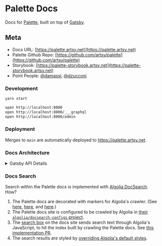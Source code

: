 # Palette Docs

Docs for [Palette](https://github.com/artsy/palette), built on top of [Gatsby](https://www.gatsbyjs.org/).

## Meta

- Docs URL: [https://palette.artsy.net](https://palette.artsy.net)
- Palette Github Repo: [https://github.com/artsy/palette](https://github.com/artsy/palette)
- Storybook: [https://palette-storybook.artsy.net](https://palette-storybook.artsy.net)
- Point People: [@damassi](https://github.com/damassi), [@dzucconi](https://github.com/dzucconi)

### Development

```sh
yarn start

open http://localhost:8000
open http://localhost:8000/___graphql
open http://localhost:8000/admin
```

### Deployment

Merges to `main` are automatically deployed to https://palette.artsy.net.

### Docs Architecture

<details>
  <summary>Gatsby API Details</summary>

1.  **`gatsby-browser.js`**: This file is where Gatsby expects to find any usage
    of the [Gatsby browser APIs](https://www.gatsbyjs.org/docs/browser-apis/)
    (if any). These allow customization/extension of default Gatsby settings
    affecting the browser.
1.  **`gatsby-config.js`**: This is the main configuration file for a Gatsby
    site. This is where you can specify information about your site (metadata)
    like the site title and description, which Gatsby plugins you’d like to
    include, etc. (Check out the
    [config docs](https://www.gatsbyjs.org/docs/gatsby-config/) for more
    detail).
1.  **`gatsby-node.js`**: This file is where Gatsby expects to find any usage of
    the [Gatsby Node APIs](https://www.gatsbyjs.org/docs/node-apis/) (if any).
    These allow customization/extension of default Gatsby settings affecting
    pieces of the site build process.
1.  **`gatsby-ssr.js`**: This file is where Gatsby expects to find any usage of
    the
    [Gatsby server-side rendering APIs](https://www.gatsbyjs.org/docs/ssr-apis/)
    (if any). These allow customization of default Gatsby settings affecting
    server-side rendering.

</details>

### Docs Search

Search within the Palette docs is implemented with [Algolia DocSearch](https://docsearch.algolia.com/). How?

1. The Palette docs are decorated with markers for Algolia's crawler. (See [here](https://github.com/artsy/palette-docs/blob/main/src/layouts/MainLayout.tsx#L35-L36), [here](https://github.com/artsy/palette-docs/blob/main/src/layouts/MainLayout.tsx#L51), and [here](https://github.com/artsy/palette-docs/blob/main/src/layouts/MainLayout.tsx#L63).)
2. The Palette docs site is configured to be crawled by Algolia in [their `algolia/docsearch-configs` project](https://github.com/algolia/docsearch-configs/blob/master/configs/artsy_palette.json).
3. The [search box](https://github.com/artsy/palette-docs/blob/main/src/components/Sidebar/SearchBox.tsx#L13) on the docs site sends search text through Algolia's JavaScript, to hit the index built by crawling the Palette docs. See [this implementation PR](https://github.com/artsy/palette/pull/642).
4. The search results are styled by [overriding Algolia's default styles](https://github.com/artsy/palette-docs/blob/main/src/components/Sidebar/algolia.css#L15).
